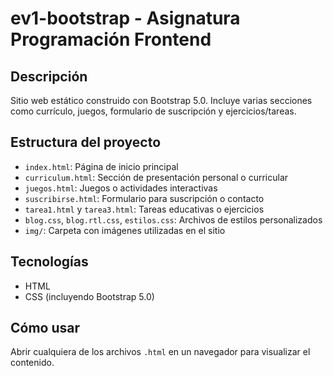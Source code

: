 # ev1-bootstrap - Asignatura Programación Frontend

## Descripción
Sitio web estático construido con Bootstrap 5.0. Incluye varias secciones como currículo, juegos, formulario de suscripción y ejercicios/tareas.

## Estructura del proyecto
- `index.html`: Página de inicio principal  
- `curriculum.html`: Sección de presentación personal o curricular  
- `juegos.html`: Juegos o actividades interactivas  
- `suscribirse.html`: Formulario para suscripción o contacto  
- `tarea1.html` y `tarea3.html`: Tareas educativas o ejercicios  
- `blog.css`, `blog.rtl.css`, `estilos.css`: Archivos de estilos personalizados  
- `img/`: Carpeta con imágenes utilizadas en el sitio

## Tecnologías
- HTML  
- CSS (incluyendo Bootstrap 5.0)

## Cómo usar
Abrir cualquiera de los archivos `.html` en un navegador para visualizar el contenido.



